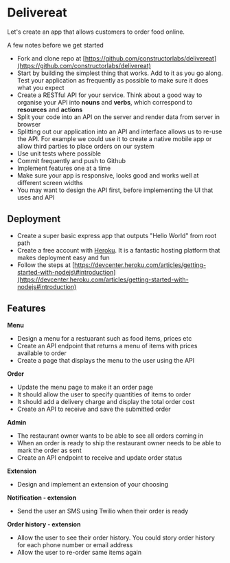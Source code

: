 # Delivereat

Let's create an app that allows customers to order food online.

A few notes before we get started

* Fork and clone repo at [https://github.com/constructorlabs/delivereat](https://github.com/constructorlabs/delivereat)
* Start by building the simplest thing that works. Add to it as you go along. Test your application as frequently as possible to make sure it does what you expect
* Create a RESTful API for your service. Think about a good way to organise your API into **nouns** and **verbs**, which correspond to **resources** and **actions**
* Split your code into an API on the server and render data from server in browser
* Splitting out our application into an API and interface allows us to re-use the API. For example we could use it to create a native mobile app or allow third parties to place orders on our system
* Use unit tests where possible
* Commit frequently and push to Github
* Implement features one at a time
* Make sure your app is responsive, looks good and works well at different screen widths
* You may want to design the API first, before implementing the UI that uses and API

## Deployment

* Create a super basic express app that outputs "Hello World" from root path
* Create a free account with [Heroku](https://heroku.com). It is a fantastic hosting platform that makes deployment easy and fun
* Follow the steps at [https://devcenter.heroku.com/articles/getting-started-with-nodejs\#introduction](https://devcenter.heroku.com/articles/getting-started-with-nodejs#introduction)

## Features

**Menu**
* Design a menu for a restuarant such as food items, prices etc
* Create an API endpoint that returns a menu of items with prices available to order
* Create a page that displays the menu to the user using the API

**Order**

* Update the menu page to make it an order page
* It should allow the user to specify quantities of items to order
* It should add a delivery charge and display the total order cost
* Create an API to receive and save the submitted order

**Admin**

* The restaurant owner wants to be able to see all orders coming in
* When an order is ready to ship the restaurant owner needs to be able to mark the order as sent
* Create an API endpoint to receive and update order status

**Extension**

* Design and implement an extension of your choosing

**Notification - extension**

* Send the user an SMS using Twilio when their order is ready

**Order history - extension**

* Allow the user to see their order history. You could story order history for each phone number or email address
* Allow the user to re-order same items again

